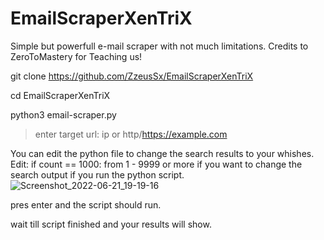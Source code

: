 # EmailScraperXenTriX
Simple but powerfull e-mail scraper with not much limitations. Credits to ZeroToMastery for Teaching us!

git clone https://github.com/ZzeusSx/EmailScraperXenTriX

cd EmailScraperXenTriX

python3 email-scraper.py

>enter target url: ip or http/https://example.com


You can edit the python file to change the search results to your whishes.
Edit: if count == 1000: from 1 - 9999 or more if you want to change the search output if you run the python script.
![Screenshot_2022-06-21_19-19-16](https://user-images.githubusercontent.com/88929402/174860429-71cb71ad-c95a-495d-9ec9-6622cf650a0e.png)

pres enter and the script should run.

wait till script finished and your results will show.
